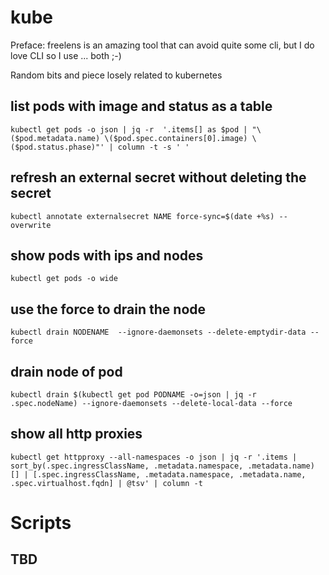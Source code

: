 # kube

Preface: freelens is an amazing tool that can avoid quite some cli, but I do love CLI so I use ... both ;-)

Random bits and piece losely related to kubernetes

## list pods with image and status as a table

```
kubectl get pods -o json | jq -r  '.items[] as $pod | "\($pod.metadata.name) \($pod.spec.containers[0].image) \($pod.status.phase)"' | column -t -s ' '
```

## refresh an external secret without deleting the secret

```
kubectl annotate externalsecret NAME force-sync=$(date +%s) --overwrite
```

## show pods with ips and nodes

```
kubectl get pods -o wide
```

## use the force to drain the node

```
kubectl drain NODENAME  --ignore-daemonsets --delete-emptydir-data --force
```

## drain node of pod

```
kubectl drain $(kubectl get pod PODNAME -o=json | jq -r .spec.nodeName) --ignore-daemonsets --delete-local-data --force
```

## show all http proxies

```
kubectl get httpproxy --all-namespaces -o json | jq -r '.items | sort_by(.spec.ingressClassName, .metadata.namespace, .metadata.name) [] | [.spec.ingressClassName, .metadata.namespace, .metadata.name, .spec.virtualhost.fqdn] | @tsv' | column -t
```


# Scripts

## TBD
